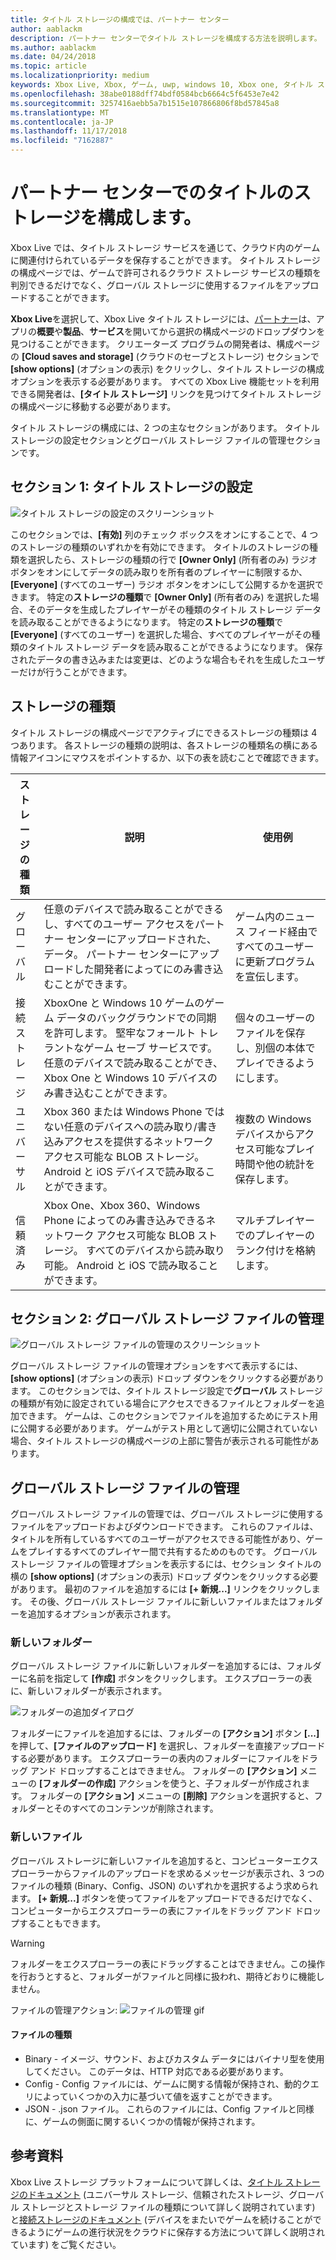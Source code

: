 ```yaml
---
title: タイトル ストレージの構成では、パートナー センター
author: aablackm
description: パートナー センターでタイトル ストレージを構成する方法を説明します。
ms.author: aablackm
ms.date: 04/24/2018
ms.topic: article
ms.localizationpriority: medium
keywords: Xbox Live, Xbox, ゲーム, uwp, windows 10, Xbox one, タイトル ストレージ, パートナー センター
ms.openlocfilehash: 38abe0188dff74bdf0584bcb6664c5f6453e7e42
ms.sourcegitcommit: 3257416aebb5a7b1515e107866806f8bd57845a8
ms.translationtype: MT
ms.contentlocale: ja-JP
ms.lasthandoff: 11/17/2018
ms.locfileid: "7162887"
---
```

# <a name="configure-storage-for-you-title-in-partner-center"></a>パートナー センターでのタイトルのストレージを構成します。

Xbox Live では、タイトル ストレージ サービスを通じて、クラウド内のゲームに関連付けられているデータを保存することができます。 タイトル ストレージの構成ページでは、ゲームで許可されるクラウド ストレージ サービスの種類を判別できるだけでなく、グローバル ストレージに使用するファイルをアップロードすることができます。

**Xbox Live**を選択して、Xbox Live タイトル ストレージには、[パートナー](https://partner.microsoft.com/dashboard)は、アプリの**概要**や**製品**、**サービス**を開いてから選択の構成ページのドロップダウンを見つけることができます。 クリエーターズ プログラムの開発者は、構成ページの **[Cloud saves and storage]** (クラウドのセーブとストレージ) セクションで **[show options]** (オプションの表示) をクリックし、タイトル ストレージの構成オプションを表示する必要があります。 すべての Xbox Live 機能セットを利用できる開発者は、**[タイトル ストレージ]** リンクを見つけてタイトル ストレージの構成ページに移動する必要があります。

タイトル ストレージの構成には、2 つの主なセクションがあります。 タイトル ストレージの設定セクションとグローバル ストレージ ファイルの管理セクションです。

## <a name="section-1-title-storage-settings"></a>セクション 1: タイトル ストレージの設定

![タイトル ストレージの設定のスクリーンショット](../../images/dev-center/title-storage/title-storage-settings.JPG)

このセクションでは、**[有効]** 列のチェック ボックスをオンにすることで、4 つのストレージの種類のいずれかを有効にできます。 タイトルのストレージの種類を選択したら、ストレージの種類の行で **[Owner Only]** (所有者のみ) ラジオ ボタンをオンにしてデータの読み取りを所有者のプレイヤーに制限するか、**[Everyone]** (すべてのユーザー) ラジオ ボタンをオンにして公開するかを選択できます。 特定の**ストレージの種類**で **[Owner Only]** (所有者のみ) を選択した場合、そのデータを生成したプレイヤーがその種類のタイトル ストレージ データを読み取ることができるようになります。 特定の**ストレージの種類**で **[Everyone]** (すべてのユーザー) を選択した場合、すべてのプレイヤーがその種類のタイトル ストレージ データを読み取ることができるようになります。 保存されたデータの書き込みまたは変更は、どのような場合もそれを生成したユーザーだけが行うことができます。

## <a name="storage-types"></a>ストレージの種類

タイトル ストレージの構成ページでアクティブにできるストレージの種類は 4 つあります。 各ストレージの種類の説明は、各ストレージの種類名の横にある情報アイコンにマウスをポイントするか、以下の表を読むことで確認できます。

|ストレージの種類 |説明 |使用例  |
|---------|---------|---------|
|グローバル             |任意のデバイスで読み取ることができるし、すべてのユーザー アクセスをパートナー センターにアップロードされた、データ。 パートナー センターにアップロードした開発者によってにのみ書き込むことができます。 | ゲーム内のニュース フィード経由ですべてのユーザーに更新プログラムを宣伝します。     |
|接続ストレージ  |XboxOne と Windows 10 ゲームのゲーム データのバックグラウンドでの同期を許可します。 堅牢なフォールト トレラントなゲーム セーブ サービスです。 任意のデバイスで読み取ることができ、Xbox One と Windows 10 デバイスのみ書き込むことができます。    | 個々のユーザーのファイルを保存し、別個の本体でプレイできるようにします。         |
|ユニバーサル          |Xbox 360 または Windows Phone ではない任意のデバイスへの読み取り/書き込みアクセスを提供するネットワーク アクセス可能な BLOB ストレージ。 Android と iOS デバイスで読み取ることができます。      | 複数の Windows デバイスからアクセス可能なプレイ時間や他の統計を保存します。        |
|信頼済み            |Xbox One、Xbox 360、Windows Phone によってのみ書き込みできるネットワーク アクセス可能な BLOB ストレージ。 すべてのデバイスから読み取り可能。 Android と iOS で読み取ることができます。     | マルチプレイヤーでのプレイヤーのランク付けを格納します。        |

## <a name="section-2-global-storage-file-management"></a>セクション 2: グローバル ストレージ ファイルの管理

![グローバル ストレージ ファイルの管理のスクリーンショット](../../images/dev-center/title-storage/global-storage-file-management.JPG)

グローバル ストレージ ファイルの管理オプションをすべて表示するには、**[show options]** (オプションの表示) ドロップ ダウンをクリックする必要があります。 このセクションでは、タイトル ストレージ設定で**グローバル** ストレージの種類が有効に設定されている場合にアクセスできるファイルとフォルダーを追加できます。 ゲームは、このセクションでファイルを追加するためにテスト用に公開する必要があります。 ゲームがテスト用として適切に公開されていない場合、タイトル ストレージの構成ページの上部に警告が表示される可能性があります。

## <a name="manage-global-storage-files"></a>グローバル ストレージ ファイルの管理

グローバル ストレージ ファイルの管理では、グローバル ストレージに使用するファイルをアップロードおよびダウンロードできます。 これらのファイルは、タイトルを所有しているすべてのユーザーがアクセスできる可能性があり、ゲームをプレイするすべてのプレイヤー間で共有するためのものです。 グローバル ストレージ ファイルの管理オプションを表示するには、セクション タイトルの横の **[show options]** (オプションの表示) ドロップ ダウンをクリックする必要があります。 最初のファイルを追加するには **[+ 新規...]** リンクをクリックします。 その後、グローバル ストレージ ファイルに新しいファイルまたはフォルダーを追加するオプションが表示されます。

### <a name="new-folders"></a>新しいフォルダー

グローバル ストレージ ファイルに新しいフォルダーを追加するには、フォルダーに名前を指定して **[作成]** ボタンをクリックします。 エクスプローラーの表に、新しいフォルダーが表示されます。

![フォルダーの追加ダイアログ](../../images/dev-center/title-storage/add-folder-global-storage-filled.JPG)

フォルダーにファイルを追加するには、フォルダーの **[アクション]** ボタン **[...]** を押して、**[ファイルのアップロード]** を選択し、フォルダーを直接アップロードする必要があります。 エクスプローラーの表内のフォルダーにファイルをドラッグ アンド ドロップすることはできません。 フォルダーの **[アクション]** メニューの **[フォルダーの作成]** アクションを使うと、子フォルダーが作成されます。 フォルダーの **[アクション]** メニューの **[削除]** アクションを選択すると、フォルダーとそのすべてのコンテンツが削除されます。

### <a name="new-files"></a>新しいファイル

グローバル ストレージに新しいファイルを追加すると、コンピューターエクスプローラーからファイルのアップロードを求めるメッセージが表示され、3 つのファイルの種類 (Binary、Config、JSON) のいずれかを選択するよう求められます。 **[+ 新規...]** ボタンを使ってファイルをアップロードできるだけでなく、コンピューターからエクスプローラーの表にファイルをドラッグ アンド ドロップすることもできます。

> [!WARNING]
> フォルダーをエクスプローラーの表にドラッグすることはできません。この操作を行おうとすると、フォルダーがファイルと同様に扱われ、期待どおりに機能しません。

ファイルの管理アクション: ![ファイルの管理 gif](../../images/dev-center/title-storage/global-storage-management.gif)

#### <a name="file-types"></a>ファイルの種類

* Binary - イメージ、サウンド、およびカスタム データにはバイナリ型を使用してください。 このデータは、HTTP 対応である必要があります。
* Config - Config ファイルには、ゲームに関する情報が保持され、動的クエリによっていくつかの入力に基づいて値を返すことができます。
* JSON - .json ファイル。 これらのファイルには、Config ファイルと同様に、ゲームの側面に関するいくつかの情報が保持されます。

## <a name="further-reading"></a>参考資料

Xbox Live ストレージ プラットフォームについて詳しくは、[タイトル ストレージのドキュメント](../../storage-platform/xbox-live-title-storage/xbox-live-title-storage.md) (ユニバーサル ストレージ、信頼されたストレージ、グローバル ストレージとストレージ ファイルの種類について詳しく説明されています) と[接続ストレージのドキュメント](../../storage-platform/connected-storage/connected-storage-overview.md) (デバイスをまたいでゲームを続けることができるようにゲームの進行状況をクラウドに保存する方法について詳しく説明されています) をご覧ください。
